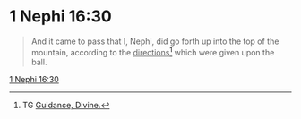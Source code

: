 # 1 Nephi 16:30

> And it came to pass that I, Nephi, did go forth up into the top of the mountain, according to the <u>directions</u>[^a] which were given upon the ball.

[1 Nephi 16:30](https://www.churchofjesuschrist.org/study/scriptures/bofm/1-ne/16?lang=eng&id=p30#p30)


[^a]: TG [Guidance, Divine.](https://www.churchofjesuschrist.org/study/scriptures/tg/guidance-divine?lang=eng)
